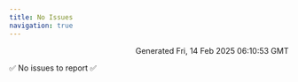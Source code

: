 ```yaml
---
title: No Issues
navigation: true
---
```


<p style="text-align:right;color:#cccs">
Generated Fri, 14 Feb 2025 06:10:53 GMT
</p>
<p>✅ No issues to report ✅</p>



